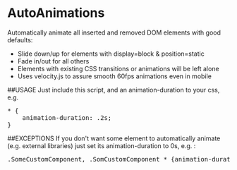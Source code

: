 # AutoAnimations

Automatically animate all inserted and removed DOM elements with good defaults:
- Slide down/up for elements with display=block & position=static
- Fade in/out for all others
- Elements with existing CSS transitions or animations will be left alone
- Uses velocity.js to assure smooth 60fps animations even in mobile

##USAGE
Just include this script, and an animation-duration to your css, e.g. 

<pre>* { 
    animation-duration: .2s; 
}</pre>

##EXCEPTIONS
If you don't want some element to automatically animate (e.g. external libraries) just set its animation-duration to 0s, e.g. :
<pre>.SomeCustomComponent, .SomCustomComponent * {animation-duration: 0s; }  </pre>
